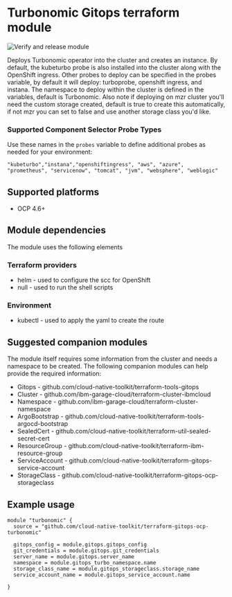 #  Turbonomic Gitops terraform module
![Verify and release module](https://github.com/cloud-native-toolkit/terraform-gitops-ocp-turbonomic/workflows/Verify%20and%20release%20module/badge.svg)

Deploys Turbonomic operator into the cluster and creates an instance. By default, the kubeturbo probe is also installed into the cluster along with the OpenShift ingress.  Other probes to deploy can be specified in the probes variable, by default it will deploy:  turboprobe, openshift ingress, and instana.  The namespace to deploy within the cluster is defined in the variables, default is Turbonomic.  Also note if deploying on mzr cluster you'll need the custom storage created, default is true to create this automatically, if not mzr you can set to false and use another storage class you'd like.

### Supported Component Selector Probe Types 
Use these names in the `probes` variable to define additional probes as needed for your environment:
```
"kubeturbo","instana","openshiftingress", "aws", "azure", "prometheus", "servicenow", "tomcat", "jvm", "websphere", "weblogic"
```
## Supported platforms

- OCP 4.6+

## Module dependencies

The module uses the following elements

### Terraform providers

- helm - used to configure the scc for OpenShift
- null - used to run the shell scripts

### Environment

- kubectl - used to apply the yaml to create the route

## Suggested companion modules

The module itself requires some information from the cluster and needs a
namespace to be created. The following companion
modules can help provide the required information:

- Gitops - github.com/cloud-native-toolkit/terraform-tools-gitops
- Cluster - github.com/ibm-garage-cloud/terraform-cluster-ibmcloud
- Namespace - github.com/ibm-garage-cloud/terraform-cluster-namespace
- ArgoBootstrap - github.com/cloud-native-toolkit/terraform-tools-argocd-bootstrap
- SealedCert - github.com/cloud-native-toolkit/terraform-util-sealed-secret-cert
- ResourceGroup - github.com/cloud-native-toolkit/terraform-ibm-resource-group
- ServiceAccount - github.com/cloud-native-toolkit/terraform-gitops-service-account
- StorageClass - github.com/cloud-native-toolkit/terraform-gitops-ocp-storageclass


## Example usage

```hcl-terraform
module "turbonomic" {
  source = "github.com/cloud-native-toolkit/terraform-gitops-ocp-turbonomic"

  gitops_config = module.gitops.gitops_config
  git_credentials = module.gitops.git_credentials
  server_name = module.gitops.server_name
  namespace = module.gitops_turbo_namespace.name
  storage_class_name = module.gitops_storageclass.storage_name
  service_account_name = module.gitops_service_account.name

}
```
